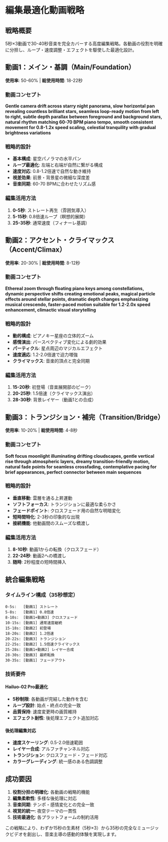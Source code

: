 # 編集最適化動画戦略

## 戦略概要
5秒×3動画で30-40秒音楽を完全カバーする高度編集戦略。各動画の役割を明確に分担し、ループ・速度調整・エフェクトを駆使した最適化設計。

## 動画1：メイン・基調（Main/Foundation）
**使用率**: 50-60% | **総使用時間**: 18-22秒

### 動画コンセプト
**Gentle camera drift across starry night panorama, slow horizontal pan revealing countless brilliant stars, seamless loop-ready motion from left to right, subtle depth parallax between foreground and background stars, natural rhythm matching 60-70 BPM piano tempo, smooth consistent movement for 0.8-1.2x speed scaling, celestial tranquility with gradual brightness variations**

### 戦略的設計
- **基本構成**: 星空パノラマの水平パン
- **ループ最適化**: 左端と右端が自然に繋がる構成
- **速度対応**: 0.8-1.2倍速で自然な動き維持
- **視差効果**: 前景・背景星の微細な深度差
- **音楽同期**: 60-70 BPMに合わせたリズム感

### 編集活用方法
1. **0-5秒**: ストレート再生（雰囲気導入）
2. **5-15秒**: 0.8倍速ループ（瞑想的展開）
3. **25-35秒**: 通常速度（フィナーレ基調）

## 動画2：アクセント・クライマックス（Accent/Climax）  
**使用率**: 20-30% | **総使用時間**: 8-12秒

### 動画コンセプト
**Ethereal zoom through floating piano keys among constellations, dynamic perspective shifts creating emotional peaks, magical particle effects around stellar points, dramatic depth changes emphasizing musical crescendo, faster-paced motion suitable for 1.2-2.0x speed enhancement, climactic visual storytelling**

### 戦略的設計
- **動的構成**: ピアノキー星座の立体的ズーム
- **感情演出**: パースペクティブ変化による劇的効果
- **パーティクル**: 星点周辺のマジカルエフェクト
- **速度適応**: 1.2-2.0倍速で迫力増強
- **クライマックス**: 音楽的頂点と完全同期

### 編集活用方法
1. **15-20秒**: 初登場（音楽展開部のピーク）
2. **20-25秒**: 1.5倍速（クライマックス演出）
3. **28-30秒**: 背景レイヤー（動画1との合成）

## 動画3：トランジション・補完（Transition/Bridge）
**使用率**: 10-20% | **総使用時間**: 4-8秒

### 動画コンセプト  
**Soft focus moonlight illuminating drifting cloudscapes, gentle vertical rise through atmospheric layers, dreamy transition-friendly motion, natural fade points for seamless crossfading, contemplative pacing for brief appearances, perfect connector between main sequences**

### 戦略的設計
- **垂直移動**: 雲層を通る上昇運動
- **ソフトフォーカス**: トランジションに最適な柔らかさ
- **フェードポイント**: クロスフェード用の自然な明暗変化
- **短時間特化**: 2-3秒の印象的な出現
- **接続機能**: 他動画間のスムーズな橋渡し

### 編集活用方法
1. **8-10秒**: 動画1からの転換（クロスフェード）
2. **22-24秒**: 動画2への橋渡し
3. **随時**: 2秒程度の短時間挿入

## 統合編集戦略

### タイムライン構成（35秒想定）
```
0-5s:   [動画1] ストレート
5-8s:   [動画1] 0.8倍速
8-10s:  [動画1+動画3] クロスフェード  
10-15s: [動画1] 通常速度継続
15-18s: [動画2] 初登場
18-20s: [動画2] 1.2倍速
20-22s: [動画3] トランジション
22-25s: [動画2] 1.5倍速クライマックス
25-28s: [動画1+動画2] レイヤー合成
28-30s: [動画3] 最終転換
30-35s: [動画1] フェードアウト
```

### 技術要件

#### Hailuo-02 Pro最適化
- **5秒制限**: 各動画が完結した動作を含む
- **ループ設計**: 始点・終点の完全一致
- **品質保持**: 速度変更時の画質維持
- **エフェクト耐性**: 後処理エフェクト追加対応

#### 後処理編集対応
- **速度スケーリング**: 0.5-2.0倍速範囲
- **レイヤー合成**: アルファチャンネル対応
- **トランジション**: クロスフェード・フェード対応
- **カラーグレーディング**: 統一感のある色調調整

## 成功要因

1. **役割分担の明確化**: 各動画の戦略的機能
2. **編集柔軟性**: 多様な後処理に対応
3. **音楽同期**: テンポ・感情変化との完全一致
4. **視覚的統一**: 夜空テーマの一貫性
5. **技術最適化**: 各プラットフォームの制約活用

この戦略により、わずか15秒の生素材（5秒×3）から35秒の完全なミュージックビデオを創出し、音楽主導の感動的体験を実現します。